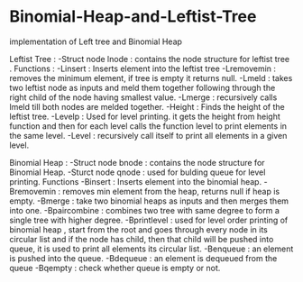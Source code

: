 # Binomial-Heap-and-Leftist-Tree

implementation of Left tree and Binomial Heap 

Leftist Tree :
-Struct node lnode : contains the node structure for leftist tree .
Functions :
-Linsert : Inserts element into the leftist tree
-Lremovemin : removes the minimum element, if tree is empty it returns null.
-Lmeld : takes two leftist node as inputs and meld them together following through the right child of the node having smallest value.
-Lmerge : recursively calls lmeld till both nodes are melded together.
-Height : Finds the height of the leftist tree.
-Levelp : Used for level printing. it gets the height from height function and then for each level calls the function level to print elements in the same level.
-Level : recursively call itself to print all elements in a given level.


Binomial Heap :
-Struct node bnode : contains the node structure for Binomial Heap.
-Sturct node qnode : used for bulding queue for level printing.
Functions 
-Binsert : Inserts element into the binomial heap.
-Bremovemin : removes min element from the heap, returns null if heap is empty.
-Bmerge : take two binomial heaps as inputs and then merges them into one.
-Bpaircombine : combines two tree with same degree to form a single tree with higher degree.
-Bprintlevel : used for level order printing of binomial heap , start from the root and 
goes through every node in its circular list and if the node has child, then that child
will be pushed into queue, it is used to print all elements its circular list.
-Benqueue : an element is pushed into the queue.
-Bdequeue : an element is dequeued from the queue
-Bqempty : check whether queue is empty or not.
